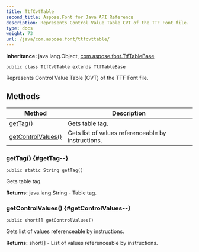 ```yaml
---
title: TtfCvtTable
second_title: Aspose.Font for Java API Reference
description: Represents Control Value Table CVT of the TTF Font file.
type: docs
weight: 73
url: /java/com.aspose.font/ttfcvttable/
---
```

**Inheritance:**
java.lang.Object, [com.aspose.font.TtfTableBase](../../com.aspose.font/ttftablebase)
```
public class TtfCvtTable extends TtfTableBase
```

Represents Control Value Table (CVT) of the TTF Font file.
## Methods

| Method | Description |
| --- | --- |
| [getTag()](#getTag--) | Gets table tag. |
| [getControlValues()](#getControlValues--) | Gets list of values referenceable by instructions. |
### getTag() {#getTag--}
```
public static String getTag()
```


Gets table tag.

**Returns:**
java.lang.String - Table tag.
### getControlValues() {#getControlValues--}
```
public short[] getControlValues()
```


Gets list of values referenceable by instructions.

**Returns:**
short[] - List of values referenceable by instructions.
